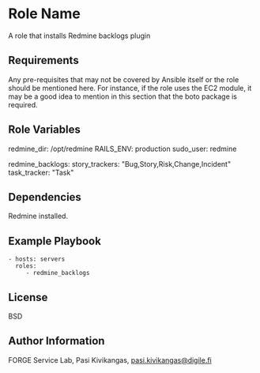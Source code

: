 Role Name
=========

A role that installs Redmine backlogs plugin

Requirements
------------

Any pre-requisites that may not be covered by Ansible itself or the role should be mentioned here. For instance, if the role uses the EC2 module, it may be a good idea to mention in this section that the boto package is required.

Role Variables
--------------

redmine_dir: /opt/redmine
RAILS_ENV: production
sudo_user: redmine

redmine_backlogs:
  story_trackers: "Bug,Story,Risk,Change,Incident"
  task_tracker: "Task"


Dependencies
------------

Redmine installed.


Example Playbook
----------------

    - hosts: servers
      roles:
         - redmine_backlogs

License
-------

BSD

Author Information
------------------

FORGE Service Lab, Pasi Kivikangas, pasi.kivikangas@digile.fi
